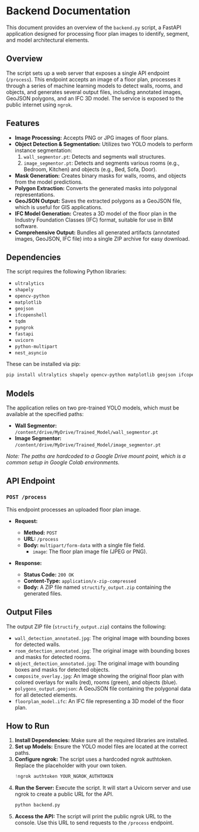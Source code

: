 # Backend Documentation

This document provides an overview of the `backend.py` script, a FastAPI application designed for processing floor plan images to identify, segment, and model architectural elements.

## Overview

The script sets up a web server that exposes a single API endpoint (`/process`). This endpoint accepts an image of a floor plan, processes it through a series of machine learning models to detect walls, rooms, and objects, and generates several output files, including annotated images, GeoJSON polygons, and an IFC 3D model. The service is exposed to the public internet using `ngrok`.

## Features

- **Image Processing:** Accepts PNG or JPG images of floor plans.
- **Object Detection & Segmentation:** Utilizes two YOLO models to perform instance segmentation:
    1.  `wall_segmentor.pt`: Detects and segments wall structures.
    2.  `image_segmentor.pt`: Detects and segments various rooms (e.g., Bedroom, Kitchen) and objects (e.g., Bed, Sofa, Door).
- **Mask Generation:** Creates binary masks for walls, rooms, and objects from the model predictions.
- **Polygon Extraction:** Converts the generated masks into polygonal representations.
- **GeoJSON Output:** Saves the extracted polygons as a GeoJSON file, which is useful for GIS applications.
- **IFC Model Generation:** Creates a 3D model of the floor plan in the Industry Foundation Classes (IFC) format, suitable for use in BIM software.
- **Comprehensive Output:** Bundles all generated artifacts (annotated images, GeoJSON, IFC file) into a single ZIP archive for easy download.

## Dependencies

The script requires the following Python libraries:

- `ultralytics`
- `shapely`
- `opencv-python`
- `matplotlib`
- `geojson`
- `ifcopenshell`
- `tqdm`
- `pyngrok`
- `fastapi`
- `uvicorn`
- `python-multipart`
- `nest_asyncio`

These can be installed via pip:
```bash
pip install ultralytics shapely opencv-python matplotlib geojson ifcopenshell tqdm pyngrok fastapi uvicorn python-multipart nest_asyncio
```

## Models

The application relies on two pre-trained YOLO models, which must be available at the specified paths:
- **Wall Segmentor:** `/content/drive/MyDrive/Trained_Model/wall_segmentor.pt`
- **Image Segmentor:** `/content/drive/MyDrive/Trained_Model/image_segmentor.pt`

*Note: The paths are hardcoded to a Google Drive mount point, which is a common setup in Google Colab environments.*

## API Endpoint

### `POST /process`

This endpoint processes an uploaded floor plan image.

-   **Request:**
    -   **Method:** `POST`
    -   **URL:** `/process`
    -   **Body:** `multipart/form-data` with a single file field.
        -   `image`: The floor plan image file (JPEG or PNG).

-   **Response:**
    -   **Status Code:** `200 OK`
    -   **Content-Type:** `application/x-zip-compressed`
    -   **Body:** A ZIP file named `structify_output.zip` containing the generated files.

## Output Files

The output ZIP file (`structify_output.zip`) contains the following:

-   `wall_detection_annotated.jpg`: The original image with bounding boxes for detected walls.
-   `room_detection_annotated.jpg`: The original image with bounding boxes and masks for detected rooms.
-   `object_detection_annotated.jpg`: The original image with bounding boxes and masks for detected objects.
-   `composite_overlay.jpg`: An image showing the original floor plan with colored overlays for walls (red), rooms (green), and objects (blue).
-   `polygons_output.geojson`: A GeoJSON file containing the polygonal data for all detected elements.
-   `floorplan_model.ifc`: An IFC file representing a 3D model of the floor plan.

## How to Run

1.  **Install Dependencies:** Make sure all the required libraries are installed.
2.  **Set up Models:** Ensure the YOLO model files are located at the correct paths.
3.  **Configure ngrok:** The script uses a hardcoded ngrok authtoken. Replace the placeholder with your own token.
    ```python
    !ngrok authtoken YOUR_NGROK_AUTHTOKEN
    ```
4.  **Run the Server:** Execute the script. It will start a Uvicorn server and use ngrok to create a public URL for the API.
    ```bash
    python backend.py
    ```
5.  **Access the API:** The script will print the public ngrok URL to the console. Use this URL to send requests to the `/process` endpoint.

